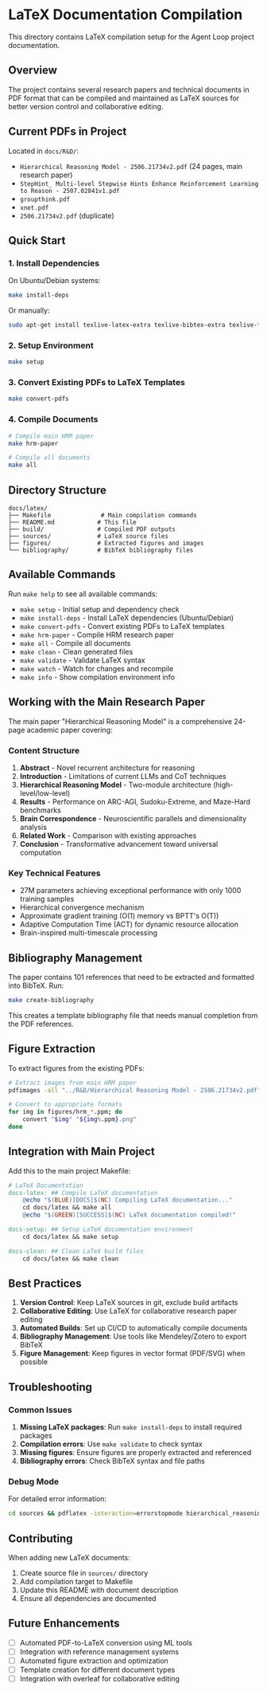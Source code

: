 # LaTeX Documentation Compilation

This directory contains LaTeX compilation setup for the Agent Loop project documentation.

## Overview

The project contains several research papers and technical documents in PDF format that can be compiled and maintained as LaTeX sources for better version control and collaborative editing.

## Current PDFs in Project

Located in `docs/R&D/`:
- `Hierarchical Reasoning Model - 2506.21734v2.pdf` (24 pages, main research paper)
- `StepHint_ Multi-level Stepwise Hints Enhance Reinforcement Learning to Reason - 2507.02841v1.pdf`
- `groupthink.pdf`
- `xnet.pdf`
- `2506.21734v2.pdf` (duplicate)

## Quick Start

### 1. Install Dependencies

On Ubuntu/Debian systems:
```bash
make install-deps
```

Or manually:
```bash
sudo apt-get install texlive-latex-extra texlive-bibtex-extra texlive-fonts-recommended texlive-fonts-extra texlive-science texlive-publishers pandoc
```

### 2. Setup Environment
```bash
make setup
```

### 3. Convert Existing PDFs to LaTeX Templates
```bash
make convert-pdfs
```

### 4. Compile Documents
```bash
# Compile main HRM paper
make hrm-paper

# Compile all documents
make all
```

## Directory Structure

```
docs/latex/
├── Makefile              # Main compilation commands
├── README.md            # This file
├── build/               # Compiled PDF outputs
├── sources/             # LaTeX source files
├── figures/             # Extracted figures and images
└── bibliography/        # BibTeX bibliography files
```

## Available Commands

Run `make help` to see all available commands:

- `make setup` - Initial setup and dependency check
- `make install-deps` - Install LaTeX dependencies (Ubuntu/Debian)
- `make convert-pdfs` - Convert existing PDFs to LaTeX templates
- `make hrm-paper` - Compile HRM research paper
- `make all` - Compile all documents
- `make clean` - Clean generated files
- `make validate` - Validate LaTeX syntax
- `make watch` - Watch for changes and recompile
- `make info` - Show compilation environment info

## Working with the Main Research Paper

The main paper "Hierarchical Reasoning Model" is a comprehensive 24-page academic paper covering:

### Content Structure
1. **Abstract** - Novel recurrent architecture for reasoning
2. **Introduction** - Limitations of current LLMs and CoT techniques
3. **Hierarchical Reasoning Model** - Two-module architecture (high-level/low-level)
4. **Results** - Performance on ARC-AGI, Sudoku-Extreme, and Maze-Hard benchmarks
5. **Brain Correspondence** - Neuroscientific parallels and dimensionality analysis
6. **Related Work** - Comparison with existing approaches
7. **Conclusion** - Transformative advancement toward universal computation

### Key Technical Features
- 27M parameters achieving exceptional performance with only 1000 training samples
- Hierarchical convergence mechanism
- Approximate gradient training (O(1) memory vs BPTT's O(T))
- Adaptive Computation Time (ACT) for dynamic resource allocation
- Brain-inspired multi-timescale processing

## Bibliography Management

The paper contains 101 references that need to be extracted and formatted into BibTeX. Run:

```bash
make create-bibliography
```

This creates a template bibliography file that needs manual completion from the PDF references.

## Figure Extraction

To extract figures from the existing PDFs:

```bash
# Extract images from main HRM paper
pdfimages -all "../R&D/Hierarchical Reasoning Model - 2506.21734v2.pdf" figures/hrm_

# Convert to appropriate formats
for img in figures/hrm_*.ppm; do
    convert "$img" "${img%.ppm}.png"
done
```

## Integration with Main Project

Add this to the main project Makefile:

```makefile
# LaTeX Documentation
docs-latex: ## Compile LaTeX documentation
	@echo "$(BLUE)[DOCS]$(NC) Compiling LaTeX documentation..."
	cd docs/latex && make all
	@echo "$(GREEN)[SUCCESS]$(NC) LaTeX documentation compiled!"

docs-setup: ## Setup LaTeX documentation environment
	cd docs/latex && make setup

docs-clean: ## Clean LaTeX build files
	cd docs/latex && make clean
```

## Best Practices

1. **Version Control**: Keep LaTeX sources in git, exclude build artifacts
2. **Collaborative Editing**: Use LaTeX for collaborative research paper editing
3. **Automated Builds**: Set up CI/CD to automatically compile documents
4. **Bibliography Management**: Use tools like Mendeley/Zotero to export BibTeX
5. **Figure Management**: Keep figures in vector format (PDF/SVG) when possible

## Troubleshooting

### Common Issues

1. **Missing LaTeX packages**: Run `make install-deps` to install required packages
2. **Compilation errors**: Use `make validate` to check syntax
3. **Missing figures**: Ensure figures are properly extracted and referenced
4. **Bibliography errors**: Check BibTeX syntax and file paths

### Debug Mode

For detailed error information:
```bash
cd sources && pdflatex -interaction=errorstopmode hierarchical_reasoning_model.tex
```

## Contributing

When adding new LaTeX documents:

1. Create source file in `sources/` directory
2. Add compilation target to Makefile
3. Update this README with document description
4. Ensure all dependencies are documented

## Future Enhancements

- [ ] Automated PDF-to-LaTeX conversion using ML tools
- [ ] Integration with reference management systems
- [ ] Automated figure extraction and optimization
- [ ] Template creation for different document types
- [ ] Integration with overleaf for collaborative editing